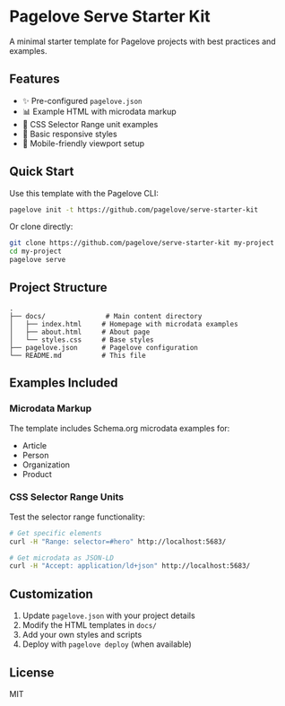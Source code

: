 # Pagelove Serve Starter Kit

A minimal starter template for Pagelove projects with best practices and examples.

## Features

- ✨ Pre-configured `pagelove.json`
- 📊 Example HTML with microdata markup
- 🎯 CSS Selector Range unit examples
- 🎨 Basic responsive styles
- 📱 Mobile-friendly viewport setup

## Quick Start

Use this template with the Pagelove CLI:

```bash
pagelove init -t https://github.com/pagelove/serve-starter-kit
```

Or clone directly:

```bash
git clone https://github.com/pagelove/serve-starter-kit my-project
cd my-project
pagelove serve
```

## Project Structure

```
.
├── docs/               # Main content directory
│   ├── index.html     # Homepage with microdata examples
│   ├── about.html     # About page
│   └── styles.css     # Base styles
├── pagelove.json      # Pagelove configuration
└── README.md          # This file
```

## Examples Included

### Microdata Markup
The template includes Schema.org microdata examples for:
- Article
- Person
- Organization
- Product

### CSS Selector Range Units
Test the selector range functionality:

```bash
# Get specific elements
curl -H "Range: selector=#hero" http://localhost:5683/

# Get microdata as JSON-LD
curl -H "Accept: application/ld+json" http://localhost:5683/
```

## Customization

1. Update `pagelove.json` with your project details
2. Modify the HTML templates in `docs/`
3. Add your own styles and scripts
4. Deploy with `pagelove deploy` (when available)

## License

MIT